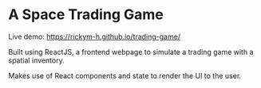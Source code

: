 # A Space Trading Game

Live demo: https://rickym-h.github.io/trading-game/

Built using ReactJS, a frontend webpage to simulate a trading game with a spatial inventory.

Makes use of React components and state to render the UI to the user.